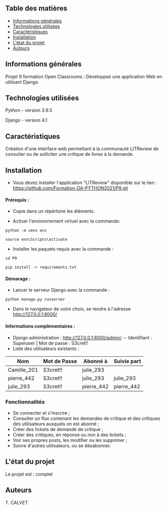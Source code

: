## Table des matières
* [Informations générales](#informations-générales)
* [Technologies utilisées](#technologies-used)
* [Caractéristiques](#caractéristiques)
* [Installation](#installation)
* [L'état du projet](#L-état-du-projet)
* [Auteurs](Auteurs)



## Informations générales
Projet 9 formation Open Classrooms : Développez une application Web en utilisant Django.


## Technologies utilisées
Python - version 3.9.5

Django - version 4.1


## Caractéristiques

Création d'une interface web permettant à la communauté LITReview de consulter ou de solliciter une critique de livres à la demande.


## Installation 
- Vous devez installer l'application "LITReview" disponible sur le lien : 
https://github.com/Formation-DA-PYTHON2021/P9.git

#### Prérequis : 

- Copie dans un répértoire les éléments.

- Activer l'environnement virtuel avec la commande: 

``python -m venv env``

``source env\Scripts\activate``

- Installer les paquets requis avec la commande : 

``cd P9``

``pip install -r requirements.txt``

#### Démarage : 

- Lancer le serveur Django avec la commande : 

``python manage.py runserver``

- Dans le navigateur de votre choix, se rendre à l'adresse http://127.0.0.1:8000/

#### Informations complémentaires : 

- Django administration : http://127.0.0.1:8000/admin/
-- Identifiant : Superuser | Mot de passe : S3cret!!
- Liste des utilisateurs existants :

| Nom           | Mot de Passe  | Abonné à      | Suivie part   |
| ------------- | ------------- | ------------- | ------------- |
| Camille_201   | S3cret!!      | julie_293     |               |
| pierre_442    | S3cret!!      | julie_293     | julie_293     |
| julie_293     | S3cret!!      | pierre_442    | pierre_442    |


### Fonctionnalités
- Se connecter et s'inscrire ;
- Consulter un flux contenant les demandes de critique et des critiques des utilisateurs auxquels on est abonné ;
- Créer des tickets de demande de critique ;
- Créer des critiques, en réponse ou non à des tickets ;
- Voir ses propres posts, les modifier ou les supprimer ;
- Suivre d'autres utilisateurs, ou se désabonner.

## L'état du projet
Le projet est : complet


## Auteurs
T. CALVET
